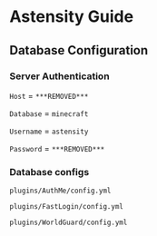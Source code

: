 # Astensity Guide

## Database Configuration
### Server Authentication
`Host` = `***REMOVED***`

`Database` = `minecraft`

`Username` = `astensity`

`Password` = `***REMOVED***`

### Database configs
`plugins/AuthMe/config.yml`

`plugins/FastLogin/config.yml`

`plugins/WorldGuard/config.yml`
